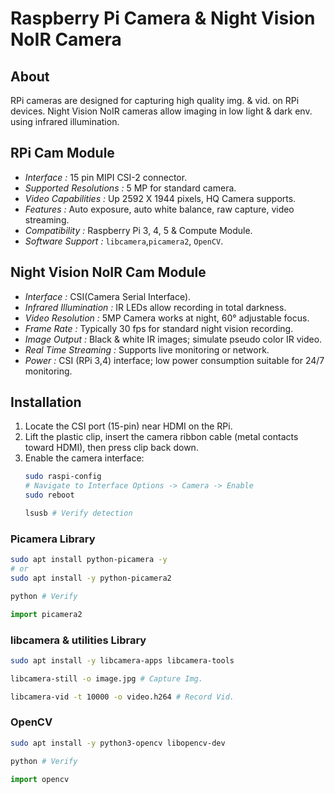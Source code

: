 # Raspberry Pi Camera & Night Vision NoIR Camera

## About
RPi cameras are designed for capturing high quality img. & vid. on RPi devices. Night Vision NoIR cameras allow imaging in low light & dark env. using infrared illumination.

## RPi Cam Module
* *Interface :* 15 pin MIPI CSI-2 connector.
* *Supported Resolutions :* 5 MP for standard camera.
* *Video Capabilities :* Up 2592 X 1944 pixels, HQ Camera supports.
* *Features :* Auto exposure, auto white balance, raw capture, video streaming.
* *Compatibility :* Raspberry Pi 3, 4, 5 & Compute Module.
* *Software Support :* `libcamera`,`picamera2`, `OpenCV`.

## Night Vision NoIR Cam Module
* *Interface :* CSI(Camera Serial Interface).
* *Infrared Illumination :* IR LEDs allow recording in total darkness.
* *Video Resolution :* 5MP Camera works at night, 60° adjustable focus.
* *Frame Rate :* Typically 30 fps for standard night vision recording.
* *Image Output :* Black & white IR images; simulate pseudo color IR video.
* *Real Time Streaming :*  Supports live monitoring or network.
* *Power :* CSI (RPi 3,4) interface; low power consumption suitable for 24/7 monitoring.

## Installation
1. Locate the CSI port (15-pin) near HDMI on the RPi.
2. Lift the plastic clip, insert the camera ribbon cable (metal contacts toward HDMI), then press clip back down.
3. Enable the camera interface:
   ```bash
   sudo raspi-config
   # Navigate to Interface Options -> Camera -> Enable
   sudo reboot
   ```
   ```bash
   lsusb # Verify detection
   ```

### Picamera Library
```bash
sudo apt install python-picamera -y
# or
sudo apt install -y python-picamera2
```
```bash
python # Verify
```
```python
import picamera2
```

### libcamera & utilities Library
```bash
sudo apt install -y libcamera-apps libcamera-tools
```
```bash
libcamera-still -o image.jpg # Capture Img.
```
```bash
libcamera-vid -t 10000 -o video.h264 # Record Vid.
```

### OpenCV
```bash
sudo apt install -y python3-opencv libopencv-dev
```
```bash
python # Verify
```
```python
import opencv
```
